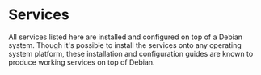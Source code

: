 # Services

All services listed here are installed and configured on top of a Debian system. Though it's possible to install the services onto any operating system platform, these installation and configuration guides are known to produce working services on top of Debian.

